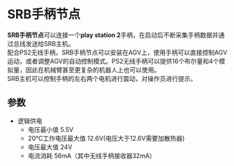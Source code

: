 # SRB手柄节点
**SRB手柄节点**可以连接一个**play station 2**手柄，在启动后不断采集手柄数据并通过总线发送给SRB主机。</br>
配合PS2无线手柄，SRB手柄节点可以安装在AGV上，使用手柄可以直接控制AGV运动，或者调整AGV的自动控制模式。PS2无线手柄可以提供16个布尔量和4个模拟量，因此在机械臂甚至更复杂的机器人上也可以使用。</br>
SRB主机可以控制手柄的左右两个电机进行震动，对操作员进行提示。</br>

## 参数
- 逻辑供电
  - 电压最小值 5.5V
  - 20℃工作电压最大值 12.6V(电压大于12.6V需要加散热器)
  - 电压最大值 24V
  - 电流消耗 56mA（其中无线手柄接收器32mA）
